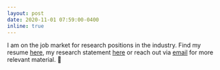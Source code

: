 ```yaml
---
layout: post
date: 2020-11-01 07:59:00-0400
inline: true
---
```


I am on the job market for research positions in the industry. Find my resume [here](assets/pdf/Resume_AshudeepSingh.pdf), my research statement [here](assets/pdf/Research_Statement_AshudeepSingh.pdf) or reach out via [email](mailto:ashudeep@cs.cornell.edu) for more relevant material. :briefcase: